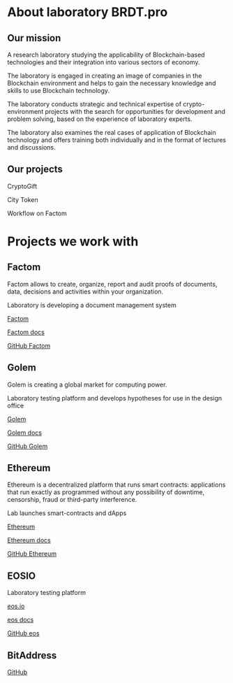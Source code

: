 # About laboratory BRDT.pro
## Our mission
A research laboratory studying the applicability of Blockchain-based technologies and their integration into various sectors of economy.

The laboratory is engaged in creating an image of companies in the Blockchain environment and helps to gain the necessary knowledge and skills to use Blockchain technology. 

The laboratory conducts strategic and technical expertise of crypto-environment projects with the search for opportunities for development and problem solving, based on the 
experience of laboratory experts. 

The laboratory also examines the real cases of application of Blockchain technology and offers training both individually and in the format of lectures and discussions.

## Our projects
CryptoGift

City Token

Workflow on Factom
# Projects we work with
## Factom

Factom allows to create, organize, report and audit proofs of documents, data, decisions and activities within your organization.

Laboratory is developing a document management system

[Factom](https://www.factom.com/)

[Factom docs](https://docs.factom.com/)

[GitHub Factom](https://github.com/FactomProject)
## Golem

Golem is creating a global market for computing power.

Laboratory testing platform and develops hypotheses for use in the design office

[Golem](https://golem.network/)

[Golem docs](https://golem.network/documentation/understanding-beta/)

[GitHub Golem](https://github.com/golemfactory)

## Ethereum

Ethereum is a decentralized platform that runs smart contracts: applications that run exactly as programmed without any possibility of downtime, censorship, fraud or third-party interference.

Lab launches smart-contracts and dApps

[Ethereum](https://www.ethereum.org/)

[Ethereum docs](http://www.ethdocs.org/en/latest/)

[GitHub Ethereum](https://github.com/ethereum)

## EOSIO

Laboratory testing platform

[eos.io](https://eos.io/)

[eos docs](https://developers.eos.io/eosio-nodeos/docs/overview-1)

[GitHub eos](https://github.com/eosio)

## BitAddress
[GitHub](https://github.com/pointbiz/bitaddress.org)